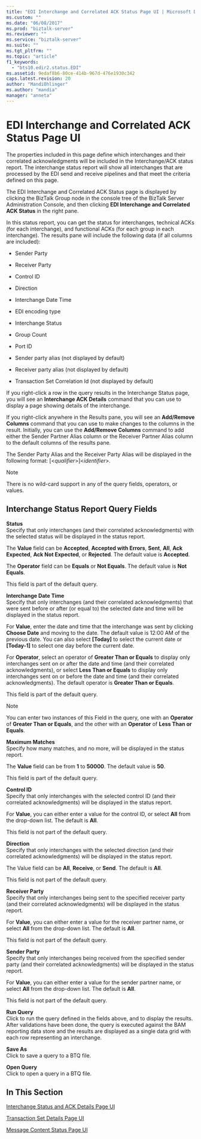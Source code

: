 ```yaml
---
title: "EDI Interchange and Correlated ACK Status Page UI | Microsoft Docs"
ms.custom: ""
ms.date: "06/08/2017"
ms.prod: "biztalk-server"
ms.reviewer: ""
ms.service: "biztalk-server"
ms.suite: ""
ms.tgt_pltfrm: ""
ms.topic: "article"
f1_keywords: 
  - "bts10.edir2.status.EDI"
ms.assetid: 9edaf8b6-80ce-414b-967d-476e1930c342
caps.latest.revision: 20
author: "MandiOhlinger"
ms.author: "mandia"
manager: "anneta"
---
```

# EDI Interchange and Correlated ACK Status Page UI
The properties included in this page define which interchanges and their correlated acknowledgments will be included in the Interchange/ACK status report. The interchange status report will show all interchanges that are processed by the EDI send and receive pipelines and that meet the criteria defined on this page.  
  
 The EDI Interchange and Correlated ACK Status page is displayed by clicking the BizTalk Group node in the console tree of the BizTalk Server Administration Console, and then clicking **EDI Interchange and Correlated ACK Status** in the right pane.  
  
 In this status report, you can get the status for interchanges, technical ACKs (for each interchange), and functional ACKs (for each group in each interchange). The results pane will include the following data (if all columns are included):  
  
-   Sender Party  
  
-   Receiver Party  
  
-   Control ID  
  
-   Direction  
  
-   Interchange Date Time  
  
-   EDI encoding type  
  
-   Interchange Status  
  
-   Group Count  
  
-   Port ID  
  
-   Sender party alias (not displayed by default)  
  
-   Receiver party alias (not displayed by default)  
  
-   Transaction Set Correlation Id (not displayed by default)  
  
 If you right-click a row in the query results in the Interchange Status page, you will see an **Interchange ACK Details** command that you can use to display a page showing details of the interchange.  
  
 If you right-click anywhere in the Results pane, you will see an **Add/Remove Columns** command that you can use to make changes to the columns in the result. Initially, you can use the **Add/Remove Columns** command to add either the Sender Partner Alias column or the Receiver Partner Alias column to the default columns of the results pane.  
  
 The Sender Party Alias and the Receiver Party Alias will be displayed in the following format: [\<*qualifier*>]\<*identifier*>.  
  
> [!NOTE]
>  There is no wild-card support in any of the query fields, operators, or values.  
  
## Interchange Status Report Query Fields  
 **Status**  
 Specify that only interchanges (and their correlated acknowledgments) with the selected status will be displayed in the status report.  
  
 The **Value** field can be **Accepted**, **Accepted with Errors**, **Sent**, **All**, **Ack Expected**, **Ack Not Expected**, or **Rejected**. The default value is **Accepted**.  
  
 The **Operator** field can be **Equals** or **Not Equals**. The default value is **Not Equals**.  
  
 This field is part of the default query.  
  
 **Interchange Date Time**  
 Specify that only interchanges (and their correlated acknowledgments) that were sent before or after (or equal to) the selected date and time will be displayed in the status report.  
  
 For **Value**, enter the date and time that the interchange was sent by clicking **Choose Date** and moving to the date. The default value is 12:00 AM of the previous date. You can also select **[Today]** to select the current date or **[Today-1]** to select one day before the current date.  
  
 For **Operator**, select an operator of **Greater Than or Equals** to display only interchanges sent on or after the date and time (and their correlated acknowledgments), or select **Less Than or Equals** to display only interchanges sent on or before the date and time (and their correlated acknowledgments). The default operator is **Greater Than or Equals**.  
  
 This field is part of the default query.  
  
> [!NOTE]
>  You can enter two instances of this Field in the query, one with an **Operator** of **Greater Than or Equals**, and the other with an **Operator** of **Less Than or Equals**.  
  
 **Maximum Matches**  
 Specify how many matches, and no more, will be displayed in the status report.  
  
 The **Value** field can be from **1** to **50000**. The default value is **50**.  
  
 This field is part of the default query.  
  
 **Control ID**  
 Specify that only interchanges with the selected control ID (and their correlated acknowledgments) will be displayed in the status report.  
  
 For **Value**, you can either enter a value for the control ID, or select **All** from the drop-down list. The default is **All**.  
  
 This field is not part of the default query.  
  
 **Direction**  
 Specify that only interchanges with the selected direction (and their correlated acknowledgments) will be displayed in the status report.  
  
 The Value field can be **All**, **Receive**, or **Send**. The default is **All**.  
  
 This field is not part of the default query.  
  
 **Receiver Party**  
 Specify that only interchanges being sent to the specified receiver party (and their correlated acknowledgments) will be displayed in the status report.  
  
 For **Value**, you can either enter a value for the receiver partner name, or select **All** from the drop-down list. The default is **All**.  
  
 This field is not part of the default query.  
  
 **Sender Party**  
 Specify that only interchanges being received from the specified sender party (and their correlated acknowledgments) will be displayed in the status report.  
  
 For **Value**, you can either enter a value for the sender partner name, or select **All** from the drop-down list. The default is **All**.  
  
 This field is not part of the default query.  
  
 **Run Query**  
 Click to run the query defined in the fields above, and to display the results. After validations have been done, the query is executed against the BAM reporting data store and the results are displayed as a single data grid with each row representing an interchange.  
  
 **Save As**  
 Click to save a query to a BTQ file.  
  
 **Open Query**  
 Click to open a query in a BTQ file.  
  
## In This Section  
 [Interchange Status and ACK Details Page UI](../core/interchange-status-and-ack-details-page-ui.md)  
  
 [Transaction Set Details Page UI](../core/transaction-set-details-page-ui.md)  
  
 [Message Content Status Page UI](../core/message-content-status-page-ui.md)